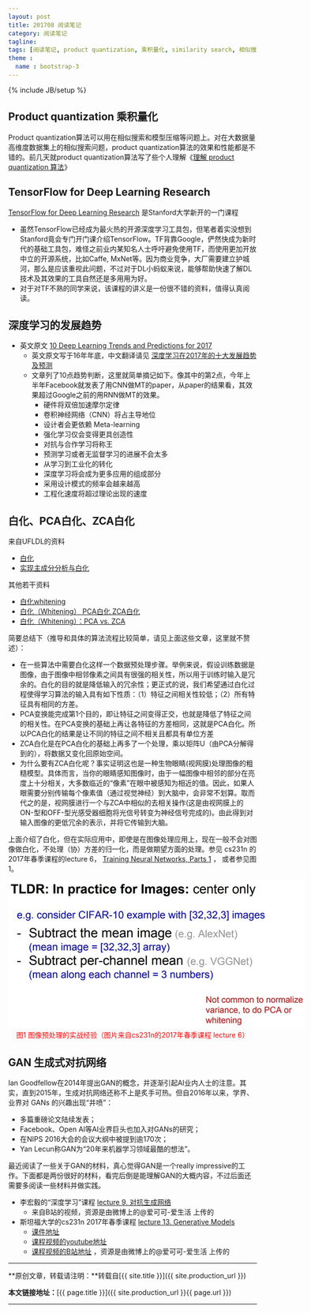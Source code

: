 ```yaml
---
layout: post
title: 201708 阅读笔记
category: 阅读笔记
tagline: 
tags: [阅读笔记, product quantization, 乘积量化, similarity search, 相似搜索, nearest neighbor search, 近邻搜索, tensorflow, deep learning, 发展趋势, 白化, PCA白化, ZCA白化, GAN, generative adversarial networks, 生成式对抗网络]
theme :
  name : bootstrap-3
---
```

{% include JB/setup %}

## Product quantization 乘积量化

Product quantization算法可以用在相似搜索和模型压缩等问题上。对在大数据量高维度数据集上的相似搜索问题，product quantization算法的效果和性能都是不错的。前几天就product quantization算法写了些个人理解《[理解 product quantization 算法](http://vividfree.github.io/%E6%9C%BA%E5%99%A8%E5%AD%A6%E4%B9%A0/2017/08/05/understanding-product-quantization)》

## TensorFlow for Deep Learning Research

[TensorFlow for Deep Learning Research](http://web.stanford.edu/class/cs20si/syllabus.html) 是Stanford大学新开的一门课程
+ 虽然TensorFlow已经成为最火热的开源深度学习工具包，但笔者着实没想到Stanford竟会专门开门课介绍TensorFlow。TF背靠Google，俨然快成为新时代的基础工具包，难怪之前业内某知名人士呼吁避免使用TF，而使用更加开放中立的开源系统，比如Caffe, MxNet等。因为商业竞争，大厂需要建立护城河，那么是应该重视此问题，不过对于DL小蚂蚁来说，能够帮助快速了解DL技术及其效果的工具自然还是多用用为好。
+ 对于对TF不熟的同学来说，该课程的讲义是一份很不错的资料，值得认真阅读。

## 深度学习的发展趋势

+ 英文原文 [10 Deep Learning Trends and Predictions for 2017](https://medium.com/intuitionmachine/10-deep-learning-trends-and-predictions-for-2017-f28ca0666669)
  - 英文原文写于16年年底，中文翻译请见 [深度学习在2017年的十大发展趋势及预测](http://geek.ai100.com.cn/2017/02/14/445)
  - 文章列了10点趋势判断，这里就简单摘记如下。像其中的第2点，今年上半年Facebook就发表了用CNN做MT的paper，从paper的结果看，其效果超过Google之前的用RNN做MT的效果。
    - 硬件将双倍加速摩尔定律
    - 卷积神经网络（CNN）将占主导地位
    - 设计者会更依赖 Meta-learning
    - 强化学习仅会变得更具创造性
    - 对抗与合作学习将称王
    - 预测学习或者无监督学习的进展不会太多
    - 从学习到工业化的转化
    - 深度学习将会成为更多应用的组成部分
    - 采用设计模式的频率会越来越高
    - 工程化速度将超过理论出现的速度
    
## 白化、PCA白化、ZCA白化

来自UFLDL的资料
+ [白化](http://ufldl.stanford.edu/wiki/index.php/%E7%99%BD%E5%8C%96)
+ [实现主成分分析与白化]( http://ufldl.stanford.edu/wiki/index.php/%E5%AE%9E%E7%8E%B0%E4%B8%BB%E6%88%90%E5%88%86%E5%88%86%E6%9E%90%E5%92%8C%E7%99%BD%E5%8C%96)

其他若干资料
+ [白化whitening](http://blog.csdn.net/hjimce/article/details/50864602)
+ [白化（Whitening） PCA白化 ZCA白化](http://blog.csdn.net/danieljianfeng/article/details/42147109)
+ [白化（Whitening）：PCA vs. ZCA](https://my.oschina.net/findbill/blog/543485)

简要总结下（推导和具体的算法流程比较简单，请见上面这些文章，这里就不赘述）：
+  在一些算法中需要白化这样一个数据预处理步骤。举例来说，假设训练数据是图像，由于图像中相邻像素之间具有很强的相关性，所以用于训练时输入是冗余的。白化的目的就是降低输入的冗余性；更正式的说，我们希望通过白化过程使得学习算法的输入具有如下性质：（1）特征之间相关性较低；（2）所有特征具有相同的方差。
+  PCA变换能完成第1个目的，即让特征之间变得正交，也就是降低了特征之间的相关性。在PCA变换的基础上再让各特征的方差相同，这就是PCA白化。所以PCA白化的结果是让不同的特征之间不相关且都具有单位方差
+ ZCA白化是在PCA白化的基础上再多了一个处理，乘以矩阵U（由PCA分解得到的），将数据又变化回原始空间。
+  为什么要有ZCA白化呢？事实证明这也是一种生物眼睛(视网膜)处理图像的粗糙模型。具体而言，当你的眼睛感知图像时，由于一幅图像中相邻的部分在亮度上十分相关，大多数临近的“像素”在眼中被感知为相近的值。因此，如果人眼需要分别传输每个像素值（通过视觉神经）到大脑中，会非常不划算。取而代之的是，视网膜进行一个与ZCA中相似的去相关操作(这是由视网膜上的ON-型和OFF-型光感受器细胞将光信号转变为神经信号完成的)。由此得到对输入图像的更低冗余的表示，并将它传输到大脑。

上面介绍了白化，但在实际应用中，即使是在图像处理应用上，现在一般不会对图像做白化，不处理（协）方差的归一化，而是做期望方面的处理。参见 cs231n 的2017年春季课程的lecture 6， [Training Neural Networks, Parts 1](http://cs231n.stanford.edu/slides/2017/cs231n_2017_lecture6.pdf) ， 或者参见图1。

<div align="center">
  <img src="/images/2017-08-07-201708-reading-list-figure1.jpg" style="max-width:600px; text-align:center" alt=""/>
  <br/>
  <font color='red'>图1 图像预处理的实战经验（图片来自cs231n的2017年春季课程 lecture 6）</font>
  <br/>
</div>

## GAN 生成式对抗网络

Ian Goodfellow在2014年提出GAN的概念，并逐渐引起AI业内人士的注意。其实，直到2015年，生成对抗网络还称不上是炙手可热。但自2016年以来，学界、业界对 GANs 的兴趣出现“井喷”：
+ 多篇重磅论文陆续发表；
+ Facebook、Open AI等AI业界巨头也加入对GANs的研究；
+ 在NIPS 2016大会的会议大纲中被提到逾170次；
+ Yan Lecun称GAN为“20年来机器学习领域最酷的想法”。

最近阅读了一些关于GAN的材料，真心觉得GAN是一个really impressive的工作。下面都是两份很好的材料，看完后倒是能理解GAN的大概内容，不过后面还需要多阅读一些材料并做实践。
+ 李宏毅的“深度学习”课程 [lecture 9. 对抗生成网络](https://www.bilibili.com/video/av9770302/index_1.html#page=9)
  - 来自B站的视频，资源是由微博上的@爱可可-爱生活 上传的
+ 斯坦福大学的cs231n 2017年春季课程 [lecture 13. Generative Models](http://cs231n.stanford.edu/slides/2017/cs231n_2017_lecture13.pdf)
  - [课件地址](http://cs231n.stanford.edu/slides/2017/)
  - [课程视频的youtube地址](https://www.youtube.com/playlist?list=PL3FW7Lu3i5JvHM8ljYj-zLfQRF3EO8sYv)
  - [课程视频的B站地址](http://www.bilibili.com/video/av13260183/#page=1) ，资源是由微博上的@爱可可-爱生活 上传的

* * *

**原创文章，转载请注明：**转载自[{{ site.title }}]({{ site.production_url }})

**本文链接地址：**[{{ page.title }}]({{ site.production_url }}{{ page.url }})

* * *
